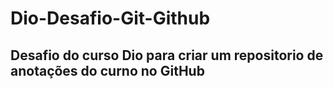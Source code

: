 # Dio-Desafio-Git-Github

## Desafio do curso Dio para criar um repositorio de anotações do curno no GitHub
